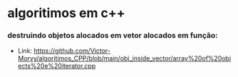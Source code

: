 # algoritimos em c++

### destruindo objetos alocados em vetor alocados em função:
- Link: https://github.com/Victor-Morvy/algoritimos_CPP/blob/main/obj_inside_vector/array%20of%20objects%20e%20iterator.cpp

